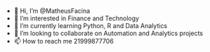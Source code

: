 - 👋 Hi, I’m @MatheusFacina
- 👀 I’m interested in Finance and Technology
- 🌱 I’m currently learning Python, R and Data Analytics
- 💞️ I’m looking to collaborate on Automation and Analytics projects
- 📫 How to reach me 21999877706

<!---
MatheusFacina/MatheusFacina is a ✨ special ✨ repository because its `README.md` (this file) appears on your GitHub profile.
You can click the Preview link to take a look at your changes.
--->
